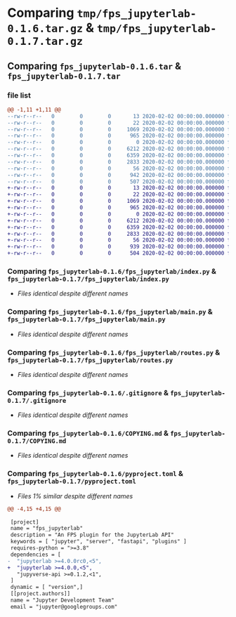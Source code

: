 # Comparing `tmp/fps_jupyterlab-0.1.6.tar.gz` & `tmp/fps_jupyterlab-0.1.7.tar.gz`

## Comparing `fps_jupyterlab-0.1.6.tar` & `fps_jupyterlab-0.1.7.tar`

### file list

```diff
@@ -1,11 +1,11 @@
--rw-r--r--   0        0        0       13 2020-02-02 00:00:00.000000 fps_jupyterlab-0.1.6/MANIFEST.in
--rw-r--r--   0        0        0       22 2020-02-02 00:00:00.000000 fps_jupyterlab-0.1.6/fps_jupyterlab/__init__.py
--rw-r--r--   0        0        0     1069 2020-02-02 00:00:00.000000 fps_jupyterlab-0.1.6/fps_jupyterlab/index.py
--rw-r--r--   0        0        0      965 2020-02-02 00:00:00.000000 fps_jupyterlab-0.1.6/fps_jupyterlab/main.py
--rw-r--r--   0        0        0        0 2020-02-02 00:00:00.000000 fps_jupyterlab-0.1.6/fps_jupyterlab/py.typed
--rw-r--r--   0        0        0     6212 2020-02-02 00:00:00.000000 fps_jupyterlab-0.1.6/fps_jupyterlab/routes.py
--rw-r--r--   0        0        0     6359 2020-02-02 00:00:00.000000 fps_jupyterlab-0.1.6/.gitignore
--rw-r--r--   0        0        0     2833 2020-02-02 00:00:00.000000 fps_jupyterlab-0.1.6/COPYING.md
--rw-r--r--   0        0        0       56 2020-02-02 00:00:00.000000 fps_jupyterlab-0.1.6/README.md
--rw-r--r--   0        0        0      942 2020-02-02 00:00:00.000000 fps_jupyterlab-0.1.6/pyproject.toml
--rw-r--r--   0        0        0      507 2020-02-02 00:00:00.000000 fps_jupyterlab-0.1.6/PKG-INFO
+-rw-r--r--   0        0        0       13 2020-02-02 00:00:00.000000 fps_jupyterlab-0.1.7/MANIFEST.in
+-rw-r--r--   0        0        0       22 2020-02-02 00:00:00.000000 fps_jupyterlab-0.1.7/fps_jupyterlab/__init__.py
+-rw-r--r--   0        0        0     1069 2020-02-02 00:00:00.000000 fps_jupyterlab-0.1.7/fps_jupyterlab/index.py
+-rw-r--r--   0        0        0      965 2020-02-02 00:00:00.000000 fps_jupyterlab-0.1.7/fps_jupyterlab/main.py
+-rw-r--r--   0        0        0        0 2020-02-02 00:00:00.000000 fps_jupyterlab-0.1.7/fps_jupyterlab/py.typed
+-rw-r--r--   0        0        0     6212 2020-02-02 00:00:00.000000 fps_jupyterlab-0.1.7/fps_jupyterlab/routes.py
+-rw-r--r--   0        0        0     6359 2020-02-02 00:00:00.000000 fps_jupyterlab-0.1.7/.gitignore
+-rw-r--r--   0        0        0     2833 2020-02-02 00:00:00.000000 fps_jupyterlab-0.1.7/COPYING.md
+-rw-r--r--   0        0        0       56 2020-02-02 00:00:00.000000 fps_jupyterlab-0.1.7/README.md
+-rw-r--r--   0        0        0      939 2020-02-02 00:00:00.000000 fps_jupyterlab-0.1.7/pyproject.toml
+-rw-r--r--   0        0        0      504 2020-02-02 00:00:00.000000 fps_jupyterlab-0.1.7/PKG-INFO
```

### Comparing `fps_jupyterlab-0.1.6/fps_jupyterlab/index.py` & `fps_jupyterlab-0.1.7/fps_jupyterlab/index.py`

 * *Files identical despite different names*

### Comparing `fps_jupyterlab-0.1.6/fps_jupyterlab/main.py` & `fps_jupyterlab-0.1.7/fps_jupyterlab/main.py`

 * *Files identical despite different names*

### Comparing `fps_jupyterlab-0.1.6/fps_jupyterlab/routes.py` & `fps_jupyterlab-0.1.7/fps_jupyterlab/routes.py`

 * *Files identical despite different names*

### Comparing `fps_jupyterlab-0.1.6/.gitignore` & `fps_jupyterlab-0.1.7/.gitignore`

 * *Files identical despite different names*

### Comparing `fps_jupyterlab-0.1.6/COPYING.md` & `fps_jupyterlab-0.1.7/COPYING.md`

 * *Files identical despite different names*

### Comparing `fps_jupyterlab-0.1.6/pyproject.toml` & `fps_jupyterlab-0.1.7/pyproject.toml`

 * *Files 1% similar despite different names*

```diff
@@ -4,15 +4,15 @@
 
 [project]
 name = "fps_jupyterlab"
 description = "An FPS plugin for the JupyterLab API"
 keywords = [ "jupyter", "server", "fastapi", "plugins" ]
 requires-python = ">=3.8"
 dependencies = [
-  "jupyterlab >=4.0.0rc0,<5",
+  "jupyterlab >=4.0.0,<5",
   "jupyverse-api >=0.1.2,<1",
 ]
 dynamic = [ "version",]
 [[project.authors]]
 name = "Jupyter Development Team"
 email = "jupyter@googlegroups.com"
```


